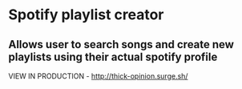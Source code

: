 # Spotify playlist creator
## Allows user to search songs and create new playlists using their actual spotify profile

VIEW IN PRODUCTION - http://thick-opinion.surge.sh/

